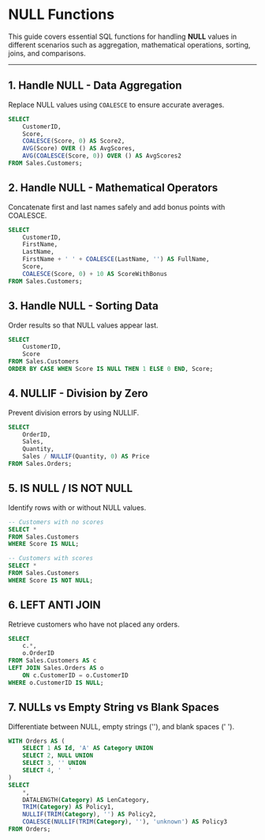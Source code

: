 # NULL Functions

This guide covers essential SQL functions for handling **NULL** values in different scenarios such as aggregation, mathematical operations, sorting, joins, and comparisons.


---

## 1. Handle NULL - Data Aggregation

Replace NULL values using `COALESCE` to ensure accurate averages.

```sql
SELECT
    CustomerID,
    Score,
    COALESCE(Score, 0) AS Score2,
    AVG(Score) OVER () AS AvgScores,
    AVG(COALESCE(Score, 0)) OVER () AS AvgScores2
FROM Sales.Customers;
```

## 2. Handle NULL - Mathematical Operators

Concatenate first and last names safely and add bonus points with COALESCE.

```sql
SELECT
    CustomerID,
    FirstName,
    LastName,
    FirstName + ' ' + COALESCE(LastName, '') AS FullName,
    Score,
    COALESCE(Score, 0) + 10 AS ScoreWithBonus
FROM Sales.Customers;
```

## 3. Handle NULL - Sorting Data

Order results so that NULL values appear last.
```sql
SELECT
    CustomerID,
    Score
FROM Sales.Customers
ORDER BY CASE WHEN Score IS NULL THEN 1 ELSE 0 END, Score;
```

## 4. NULLIF - Division by Zero

Prevent division errors by using NULLIF.
```sql
SELECT
    OrderID,
    Sales,
    Quantity,
    Sales / NULLIF(Quantity, 0) AS Price
FROM Sales.Orders;
```

## 5. IS NULL / IS NOT NULL

Identify rows with or without NULL values.
```sql
-- Customers with no scores
SELECT *
FROM Sales.Customers
WHERE Score IS NULL;

-- Customers with scores
SELECT *
FROM Sales.Customers
WHERE Score IS NOT NULL;
```
## 6. LEFT ANTI JOIN

Retrieve customers who have not placed any orders.
```sql
SELECT
    c.*,
    o.OrderID
FROM Sales.Customers AS c
LEFT JOIN Sales.Orders AS o
    ON c.CustomerID = o.CustomerID
WHERE o.CustomerID IS NULL;
```

## 7. NULLs vs Empty String vs Blank Spaces

Differentiate between NULL, empty strings (''), and blank spaces (' ').
```sql
WITH Orders AS (
    SELECT 1 AS Id, 'A' AS Category UNION
    SELECT 2, NULL UNION
    SELECT 3, '' UNION
    SELECT 4, '  '
)
SELECT 
    *,
    DATALENGTH(Category) AS LenCategory,
    TRIM(Category) AS Policy1,
    NULLIF(TRIM(Category), '') AS Policy2,
    COALESCE(NULLIF(TRIM(Category), ''), 'unknown') AS Policy3
FROM Orders;
```